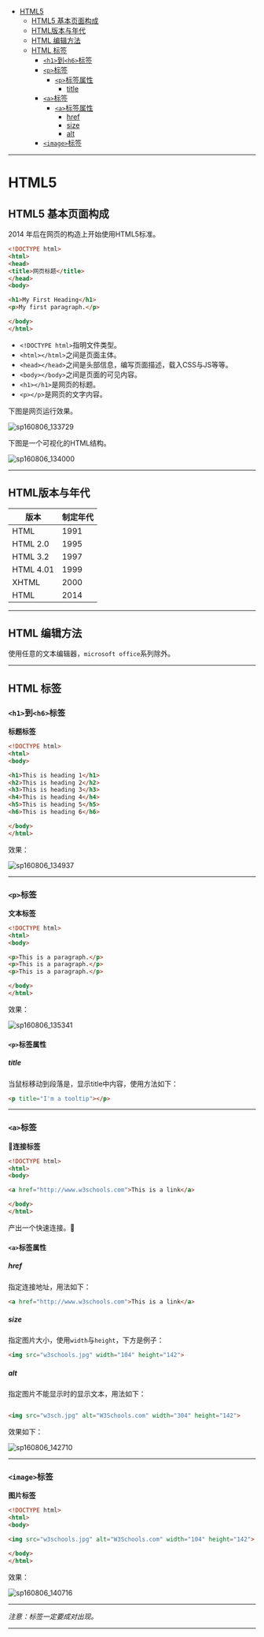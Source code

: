 <!-- toc -->

- [HTML5](#html5)
	- [HTML5 基本页面构成](#html5-基本页面构成)
	- [HTML版本与年代](#html版本与年代)
	- [HTML 编辑方法](#html-编辑方法)
	- [HTML 标签](#html-标签)
		- [`<h1>`到`<h6>`标签](#h1到h6标签)
		- [`<p>`标签](#p标签)
			- [`<p>`标签属性](#p标签属性)
				- [title](#title)
		- [`<a>`标签](#a标签)
			- [`<a>`标签属性](#a标签属性)
				- [href](#href)
				- [size](#size)
				- [alt](#alt)
		- [`<image>`标签](#image标签)

<!-- tocstop -->

 --------------------------------------------------------------------------------

# HTML5

## HTML5 基本页面构成

2014 年后在网页的构造上开始使用HTML5标准。

```html
<!DOCTYPE html>
<html>
<head>
<title>网页标题</title>
</head>
<body>

<h1>My First Heading</h1>
<p>My first paragraph.</p>

</body>
</html>
```

- `<!DOCTYPE html>`指明文件类型。
- `<html></html>`之间是页面主体。
- `<head></head>`之间是头部信息，编写页面描述，载入CSS与JS等等。
- `<body></body>`之间是页面的可见内容。
- `<h1></h1>`是网页的标题。
- `<p></p>`是网页的文字内容。

下图是网页运行效果。

![sp160806_133729](http://ooo.0o0.ooo/2016/08/06/57a577c109d93.png)

<!-- ![sp160806_133729](/assets/sp160806_133729.png) backup -->

 下图是一个可视化的HTML结构。

![sp160806_134000](http://ooo.0o0.ooo/2016/08/06/57a578574a733.png)

<!-- ![sp160806_134000](/assets/sp160806_134000.png) backup -->

 --------------------------------------------------------------------------------

## HTML版本与年代

版本        | 制定年代
--------- | ----
HTML      | 1991
HTML 2.0  | 1995
HTML 3.2  | 1997
HTML 4.01 | 1999
XHTML     | 2000
HTML      | 2014

--------------------------------------------------------------------------------

## HTML 编辑方法

使用任意的文本编辑器，`microsoft office`系列除外。

--------------------------------------------------------------------------------

## HTML 标签

### `<h1>`到`<h6>`标签

**标题标签**

```html
<!DOCTYPE html>
<html>
<body>

<h1>This is heading 1</h1>
<h2>This is heading 2</h2>
<h3>This is heading 3</h3>
<h4>This is heading 4</h4>
<h5>This is heading 5</h5>
<h6>This is heading 6</h6>

</body>
</html>
```

效果：

![sp160806_134937](http://ooo.0o0.ooo/2016/08/06/57a57a97d3566.png)

<!-- ![sp160806_134937](/assets/sp160806_134937.png) backup -->

 --------------------------------------------------------------------------------

### `<p>`标签

**文本标签**

```html
<!DOCTYPE html>
<html>
<body>

<p>This is a paragraph.</p>
<p>This is a paragraph.</p>
<p>This is a paragraph.</p>

</body>
</html>
```

效果：

![sp160806_135341](http://ooo.0o0.ooo/2016/08/06/57a57b8f733f1.png)

<!-- ![sp160806_135341](/assets/sp160806_135341.png) backup -->

#### `<p>`标签属性

##### title

当鼠标移动到段落是，显示title中内容，使用方法如下：

```html
<p title="I'm a tooltip"></p>
```

--------------------------------------------------------------------------------

### `<a>`标签

**:link:连接标签**

```html
<!DOCTYPE html>
<html>
<body>

<a href="http://www.w3schools.com">This is a link</a>

</body>
</html>
```

产出一个快速连接。:link:

#### `<a>`标签属性

##### href

指定连接地址，用法如下：

```HTML
<a href="http://www.w3schools.com">This is a link</a>
```
##### size

指定图片大小，使用`width`与`height`，下方是例子：

```HTML
<img src="w3schools.jpg" width="104" height="142">
```

##### alt

指定图片不能显示时的显示文本，用法如下：

```HTML

<img src="w3sch.jpg" alt="W3Schools.com" width="304" height="142">
```
效果如下：

![sp160806_142710](http://ooo.0o0.ooo/2016/08/06/57a583654e81b.png)

<!-- ![sp160806_142710](/assets/sp160806_142710.png) -->

--------------------------------------------------------------------------------

### `<image>`标签

**图片标签**

```html
<!DOCTYPE html>
<html>
<body>

<img src="w3schools.jpg" alt="W3Schools.com" width="104" height="142">

</body>
</html>
```

效果：

![sp160806_140716](http://ooo.0o0.ooo/2016/08/06/57a57eba2728e.png)

<!-- ![sp160806_140716](/assets/sp160806_140716.png) backup -->

 --------------------------------------------------------------------------------

_注意：标签一定要成对出现。_

--------------------------------------------------------------------------------
